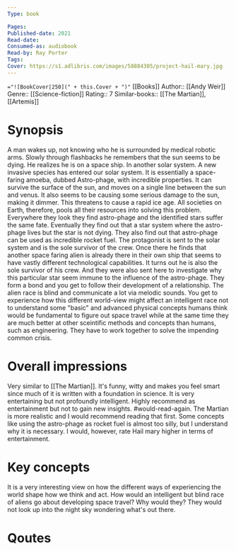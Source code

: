 ```yaml
---
Type: book

Pages: 
Published-date: 2021
Read-date:
Consumed-as: audiobook
Read-by: Ray Porter
Tags: 
Cover: https://s1.adlibris.com/images/58884305/project-hail-mary.jpg
---
```

`="![BookCover|250](" + this.Cover + ")"`
[[Books]]
Author:: [[Andy Weir]]
Genre:: [[Science-fiction]]
Rating:: 7
Similar-books:: [[The Martian]], [[Artemis]]
# Synopsis
A man wakes up, not knowing who he is surrounded by medical robotic arms. 
Slowly through flashbacks he remembers that the sun seems to be dying. He realizes he is on a space ship. In another solar system. 
A new invasive species has entered our solar system. It is essentially a space-faring amoeba, dubbed Astro-phage, with incredible properties. It can survive the surface of the sun, and moves on a single line between the sun and venus. It also seems to be causing some serious damage to the sun, making it dimmer. This threatens to cause a rapid ice age. All societies on Earth, therefore, pools all their resources into solving this problem. Everywhere they look they find astro-phage and the identified stars suffer the same fate. Eventually they find out that a star system where the astro-phage lives but the star is not dying.  They also find out that astro-phage can be used as  incredible rocket fuel. 
The protagonist is sent to the solar system and is the sole survivor of the crew. Once there he finds that another space faring alien is already there in their own ship that seems to have vastly different technological capabilities. It turns out he is also the sole survivor of his crew. And they were also sent here to investigate why this particular star seem immune to the influence of the astro-phage. They form a bond and you get to follow their development of a relationship. The alien race is blind and communicate a lot via melodic sounds. You get to experience how this different world-view might affect an intelligent race not to understand some "basic" and advanced physical concepts humans think would be fundamental to figure out space travel while at the same time they are much better at other sceintific methods and concepts than humans, such as engineering. They have to work together to solve the impending common crisis. 


# Overall impressions
Very similar to [[The Martian]]. It's funny, witty and makes you feel smart since much of it is written with a foundation in science. It is very entertaining but not profoundly intelligent. Highly recommend as entertainment but not to gain new insights. #would-read-again. 
The Martian is more realistic and I would recommend reading that first. Some concepts like using the astro-phage as rocket fuel is almost too silly, but I understand why it is necessary. I would, however, rate Hail mary higher in terms of entertainment. 

# Key concepts
It is a very interesting view on how the different ways of experiencing the world shape how we think and act. How would an intelligent but blind race of aliens go about developing space travel? Why would they? They would not look up into the night sky wondering what's out there. 


# Qoutes


